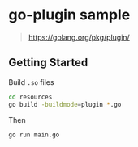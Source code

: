 # go-plugin sample

> https://golang.org/pkg/plugin/

## Getting Started

Build `.so` files

```sh
cd resources
go build -buildmode=plugin *.go
```

Then

```
go run main.go
```
